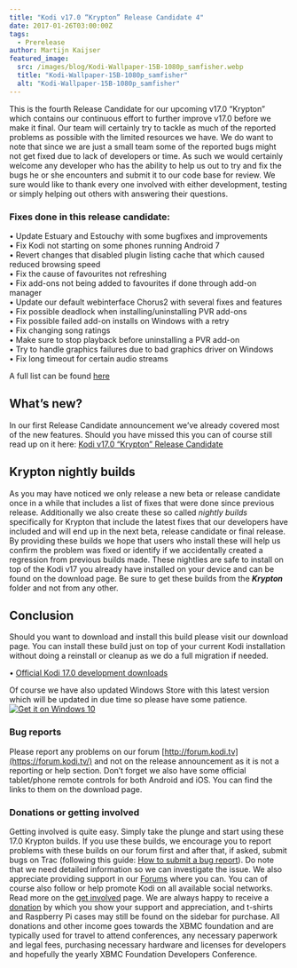 ```yaml
---
title: "Kodi v17.0 “Krypton” Release Candidate 4"
date: 2017-01-26T03:00:00Z
tags:
  - Prerelease
author: Martijn Kaijser
featured_image:
  src: /images/blog/Kodi-Wallpaper-15B-1080p_samfisher.webp
  title: "Kodi-Wallpaper-15B-1080p_samfisher"
  alt: "Kodi-Wallpaper-15B-1080p_samfisher"
---
```


This is the fourth Release Candidate for our upcoming v17.0 “Krypton” which contains our continuous effort to further improve v17.0 before we make it final. Our team will certainly try to tackle as much of the reported problems as possible with the limited resources we have. We do want to note that since we are just a small team some of the reported bugs might not get fixed due to lack of developers or time. As such we would certainly welcome any developer who has the ability to help us out to try and fix the bugs he or she encounters and submit it to our code base for review. We sure would like to thank every one involved with either development, testing or simply helping out others with answering their questions.

### Fixes done in this release candidate:

• Update Estuary and Estouchy with some bugfixes and improvements  
 • Fix Kodi not starting on some phones running Android 7  
 • Revert changes that disabled plugin listing cache that which caused reduced browsing speed  
 • Fix the cause of favourites not refreshing  
 • Fix add-ons not being added to favourites if done through add-on manager  
 • Update our default webinterface Chorus2 with several fixes and features  
 • Fix possible deadlock when installing/uninstalling PVR add-ons  
 • Fix possible failed add-on installs on Windows with a retry  
 • Fix changing song ratings  
 • Make sure to stop playback before uninstalling a PVR add-on  
 • Try to handle graphics failures due to bad graphics driver on Windows  
 • Fix long timeout for certain audio streams

A full list can be found [here](https://github.com/xbmc/xbmc/milestone/98?closed=1)

## What’s new?

In our first Release Candidate announcement we’ve already covered most of the new features. Should you have missed this you can of course still read up on it here: [Kodi v17.0 “Krypton” Release Candidate](/article/kodi-v170-krypton-release-candidate)

## Krypton nightly builds

As you may have noticed we only release a new beta or release candidate once in a while that includes a list of fixes that were done since previous release. Additionally we also create these so called _nightly builds_ specifically for Krypton that include the latest fixes that our developers have included and will end up in the next beta, release candidate or final release. By providing these builds we hope that users who install these will help us confirm the problem was fixed or identify if we accidentally created a regression from previous builds made. These nightlies are safe to install on top of the Kodi v17 you already have installed on your device and can be found on the download page. Be sure to get these builds from the **_Krypton_** folder and not from any other.

## Conclusion

Should you want to download and install this build please visit our download page. You can install these build just on top of your current Kodi installation without doing a reinstall or cleanup as we do a full migration if needed.

• [Official Kodi 17.0 development downloads](/download)

Of course we have also updated Windows Store with this latest version which will be updated in due time so please have some patience.  
[![Get it on Windows 10](https://assets.windowsphone.com/f2f77ec7-9ba9-4850-9ebe-77e366d08adc/English_Get_it_Win_10_InvariantCulture_Default.webp)](https://www.microsoft.com/p/kodi/9nblggh4t892?cid=koditvlinkbadge)

### Bug reports

Please report any problems on our forum [http://forum.kodi.tv](https://forum.kodi.tv/) and not on the release announcement as it is not a reporting or help section. Don’t forget we also have some official tablet/phone remote controls for both Android and iOS. You can find the links to them on the download page.

### Donations or getting involved

Getting involved is quite easy. Simply take the plunge and start using these 17.0 Krypton builds. If you use these builds, we encourage you to report problems with these builds on our forum first and after that, if asked, submit bugs on Trac (following this guide: [How to submit a bug report](https://kodi.wiki/view/HOW-TO:Submit_a_bug_report)). Do note that we need detailed information so we can investigate the issue. We also appreciate providing support in our [Forums](https://forum.kodi.tv/ "Kodi Forums") where you can. You can of course also follow or help promote Kodi on all available social networks. Read more on the [get involved](/get-involved) page. We are always happy to receive a [donation](/contribute/donate "Donate") by which you show your support and appreciation, and t-shirts and Raspberry Pi cases may still be found on the sidebar for purchase. All donations and other income goes towards the XBMC foundation and are typically used for travel to attend conferences, any necessary paperwork and legal fees, purchasing necessary hardware and licenses for developers and hopefully the yearly XBMC Foundation Developers Conference.
